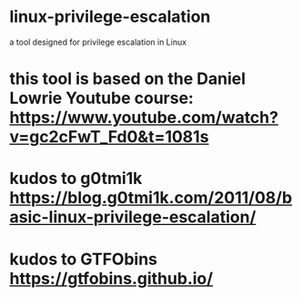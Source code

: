 # linux-privilege-escalation
a tool designed for privilege escalation in Linux

# this tool is based on the Daniel Lowrie Youtube course: https://www.youtube.com/watch?v=gc2cFwT_Fd0&t=1081s

# kudos to g0tmi1k https://blog.g0tmi1k.com/2011/08/basic-linux-privilege-escalation/

# kudos to GTFObins https://gtfobins.github.io/